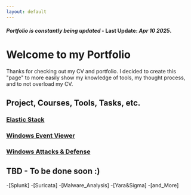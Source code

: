 ```yaml
---
layout: default
---
```

#### _Portfolio is constantly being updated_ - Last Update: _Apr_ _10_ _2025_. 
# Welcome to my Portfolio
Thanks for checking out my CV and portfolio. I decided to create this "page" to more easily show my knowledge of tools, my thought process, and to not overload my CV.

## Project, Courses, Tools, Tasks, etc. 

### [Elastic Stack](elasticStack.html)
### [Windows Event Viewer](windowsEventViewer.html)
### [Windows Attacks & Defense](index-windowsAttacks-Defense.html)

## TBD - To be done soon :) 

-[Splunk] 
-[Suricata]
-[Malware_Analysis]
-[Yara&Sigma]
-[and_More]
